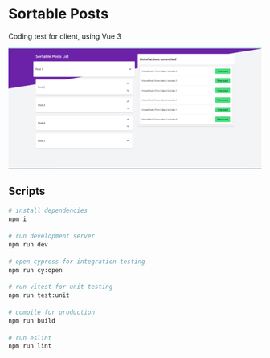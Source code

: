 # Sortable Posts

Coding test for client, using Vue 3

![Preview](./preview.png)

## Scripts

```bash
# install dependencies
npm i

# run development server
npm run dev

# open cypress for integration testing
npm run cy:open

# run vitest for unit testing
npm run test:unit

# compile for production
npm run build

# run eslint
npm run lint
```
